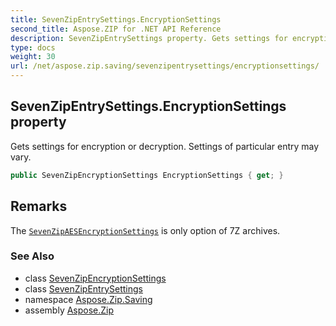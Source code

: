 ```yaml
---
title: SevenZipEntrySettings.EncryptionSettings
second_title: Aspose.ZIP for .NET API Reference
description: SevenZipEntrySettings property. Gets settings for encryption or decryption. Settings of particular entry may vary
type: docs
weight: 30
url: /net/aspose.zip.saving/sevenzipentrysettings/encryptionsettings/
---
```

## SevenZipEntrySettings.EncryptionSettings property

Gets settings for encryption or decryption. Settings of particular entry may vary.

```csharp
public SevenZipEncryptionSettings EncryptionSettings { get; }
```

## Remarks

The [`SevenZipAESEncryptionSettings`](../../sevenzipaesencryptionsettings/) is only option of 7Z archives.

### See Also

* class [SevenZipEncryptionSettings](../../sevenzipencryptionsettings/)
* class [SevenZipEntrySettings](../)
* namespace [Aspose.Zip.Saving](../../sevenzipentrysettings/)
* assembly [Aspose.Zip](../../../)


